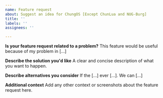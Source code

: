 ```yaml
---
name: Feature request
about: Suggest an idea for ChungOS [Except ChunLua and NUG-Burg]
title: ''
labels: ''
assignees: ''

---
```


**Is your feature request related to a problem?**
This feature would be useful because of my problem in [...]

**Describe the solution you'd like**
A clear and concise description of what you want to happen.

**Describe alternatives you consider**
If the [...] ever [...]. We can [...]

**Additional context**
Add any other context or screenshots about the feature request here.
